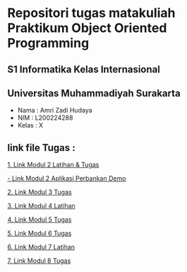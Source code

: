 # Repositori tugas matakuliah Praktikum Object Oriented Programming

## S1 Informatika Kelas Internasional
## Universitas Muhammadiyah Surakarta

- Nama	: Amri Zadi Hudaya
- NIM	: L200224288
- Kelas : X

## link file Tugas :
[1. Link Modul 2 Latihan & Tugas](/modul2)

[- Link Modul 2 Aplikasi Perbankan Demo](/modul2/Bank.java)

[2. Link Modul 3 Tugas](/modul3/Nilai.java)

[3. Link Modul 4 Latihan](/modul4)

[4. Link Modul 5 Tugas](/modul5/Lecturer.java)

[5. Link Modul 6 Tugas](/modul6/tugas/BangunDatarDemo.java)

[6. Link Modul 7 Latihan](/modul7/KaryawanDemo.java)

[7. Link Modul 8 Tugas](/modul8/tugas/BankDemo.java)